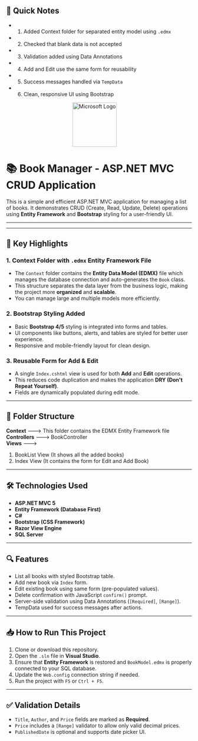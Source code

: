 ## 📝 Quick Notes

- 1. Added Context folder for separated entity model using `.edmx`
- 2. Checked that blank data is not accepted
- 3. Validation added using Data Annotations
- 4. Add and Edit use the same form for reusability
- 5. Success messages handled via `TempData`
- 6. Clean, responsive UI using Bootstrap


<p align="center">
  <img src="https://upload.wikimedia.org/wikipedia/commons/4/44/Microsoft_logo.svg" alt="Microsoft Logo" width="120" style="margin-right:25px;"/>
</p>

# 📚 Book Manager - ASP.NET MVC CRUD Application

This is a simple and efficient ASP.NET MVC application for managing a list of books. It demonstrates CRUD (Create, Read, Update, Delete) operations using **Entity Framework** and **Bootstrap** styling for a user-friendly UI.

---


---

## 🚀 Key Highlights

### 1. Context Folder with `.edmx` Entity Framework File
- The `Context` folder contains the **Entity Data Model (EDMX)** file which manages the database connection and auto-generates the `Book` class.
- This structure separates the data layer from the business logic, making the project more **organized** and **scalable**.
- You can manage large and multiple models more efficiently.

### 2. Bootstrap Styling Added
- Basic **Bootstrap 4/5** styling is integrated into forms and tables.
- UI components like buttons, alerts, and tables are styled for better user experience.
- Responsive and mobile-friendly layout for clean design.

### 3. Reusable Form for Add & Edit
- A single `Index.cshtml` view is used for both **Add** and **Edit** operations.
- This reduces code duplication and makes the application **DRY (Don't Repeat Yourself)**.
- Fields are dynamically populated during edit mode.

---

## 📁 Folder Structure

**Context** ---> This folder contains the EDMX Entity Framework file  
**Controllers** ---> BookController  
**Views** --->  
1. BookList View (It shows all the added books)  
2. Index View (It contains the form for Edit and Add Book)  

---

## 🛠️ Technologies Used

- **ASP.NET MVC 5**
- **Entity Framework (Database First)**
- **C#**
- **Bootstrap (CSS Framework)**
- **Razor View Engine**
- **SQL Server**

---

## 🔍 Features

- List all books with styled Bootstrap table.
- Add new book via `Index` form.
- Edit existing book using same form (pre-populated values).
- Delete confirmation with JavaScript `confirm()` prompt.
- Server-side validation using Data Annotations (`[Required]`, `[Range]`).
- TempData used for success messages after actions.

---

## 📥 How to Run This Project

1. Clone or download this repository.
2. Open the `.sln` file in **Visual Studio**.
3. Ensure that **Entity Framework** is restored and `BookModel.edmx` is properly connected to your SQL database.
4. Update the `Web.config` connection string if needed.
5. Run the project with `F5` or `Ctrl + F5`.

---

## ✅ Validation Details

- `Title`, `Author`, and `Price` fields are marked as **Required**.
- `Price` includes a `[Range]` validator to allow only valid decimal prices.
- `PublishedDate` is optional and supports date picker UI.
